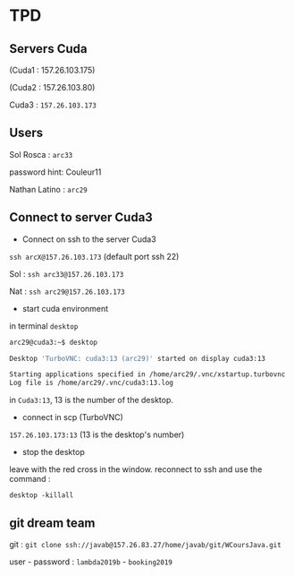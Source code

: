 # TPD

## Servers Cuda

(Cuda1 : 157.26.103.175)

(Cuda2 : 157.26.103.80)

Cuda3 : `157.26.103.173`


## Users

Sol Rosca : `arc33`

password hint: Couleur11

Nathan Latino : `arc29`


## Connect to server Cuda3

 * Connect on ssh to the server Cuda3

`ssh arcX@157.26.103.173`
(default port ssh 22)

Sol : `ssh arc33@157.26.103.173`

Nat : `ssh arc29@157.26.103.173`

 * start cuda environment

in terminal `desktop`

``` bash
arc29@cuda3:~$ desktop

Desktop 'TurboVNC: cuda3:13 (arc29)' started on display cuda3:13

Starting applications specified in /home/arc29/.vnc/xstartup.turbovnc
Log file is /home/arc29/.vnc/cuda3:13.log

```

in `Cuda3:13`, 13 is the number of the desktop.

 * connect in scp (TurboVNC)

`157.26.103.173:13` (13 is the desktop's number)

 * stop the desktop

leave with the red cross in the window.
reconnect to ssh and use the command :

`desktop -killall`

## git dream team

git : `git clone ssh://javab@157.26.83.27/home/javab/git/WCoursJava.git`

user - password :
`lambda2019b` - `booking2019`

<Posts/>
